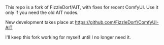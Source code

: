 This repo is a fork of FizzleDorf/AIT, with fixes for recent ComfyUI. Use it only if you need the old AIT nodes.

New development takes place at https://github.com/FizzleDorf/ComfyUI-AIT

I'll keep this fork working for myself until I no longer need it.
